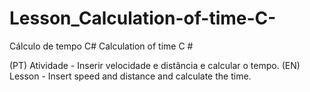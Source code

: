 # Lesson_Calculation-of-time-C-
Cálculo de tempo C# 
Calculation of time C # 

(PT) Atividade - Inserir velocidade e distância e calcular o tempo.
(EN) Lesson - Insert speed and distance and calculate the time.
